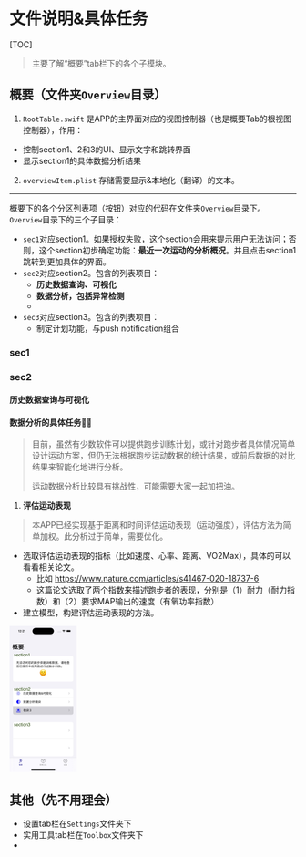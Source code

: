 # 文件说明&具体任务

[TOC]



> 主要了解“概要”tab栏下的各个子模块。

## 概要（文件夹`Overview`目录）

1. `RootTable.swift` 是APP的主界面对应的视图控制器（也是概要Tab的根视图控制器），作用：

* 控制section1、2和3的UI、显示文字和跳转界面
* 显示section1的具体数据分析结果

2. `overviewItem.plist` 存储需要显示&本地化（翻译）的文本。

---

概要下的各个分区列表项（按钮）对应的代码在文件夹`Overview`目录下。`Overview`目录下的三个子目录：

* `sec1`对应section1。如果授权失败，这个section会用来提示用户无法访问；否则，这个section初步确定功能：**最近一次运动的分析概况**。并且点击section1跳转到更加具体的界面。
* `sec2`对应section2。包含的列表项目：
  * **历史数据查询、可视化**
  * **数据分析，包括异常检测**
  * 
* `sec3`对应section3。包含的列表项目：
  * 制定计划功能，与push notification组合



### sec1



### sec2

#### 历史数据查询与可视化



#### 数据分析的具体任务🌟🌟

> 目前，虽然有少数软件可以提供跑步训练计划，或针对跑步者具体情况简单设计运动方案，但仍无法根据跑步运动数据的统计结果，或前后数据的对比结果来智能化地进行分析。
>
> 运动数据分析比较具有挑战性，可能需要大家一起加把油。

1. **评估运动表现**

> 本APP已经实现基于距离和时间评估运动表现（运动强度），评估方法为简单加权。此分析过于简单，需要优化。

* 选取评估运动表现的指标（比如速度、心率、距离、VO2Max），具体的可以看看相关论文。
  * 比如 https://www.nature.com/articles/s41467-020-18737-6
  * 这篇论文选取了两个指数来描述跑步者的表现，分别是（1）耐力（耐力指数）和（2）要求MAP输出的速度（有氧功率指数）
* 建立模型，构建评估运动表现的方法。



<img src="img/overview.jpeg" style="zoom: 25%;" >



## 其他（先不用理会）

* 设置tab栏在`Settings`文件夹下
* 实用工具tab栏在`Toolbox`文件夹下
* 
